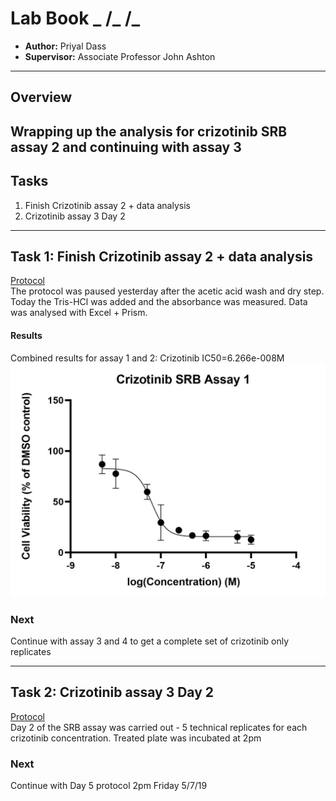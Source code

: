 # Lab Book _ /_ /_
- **Author:** Priyal Dass
- **Supervisor:** Associate Professor John Ashton
------------------------------------------------------------------
## Overview
Wrapping up the analysis for crizotinib SRB assay 2 and continuing with assay 3
------------------------------------------------------------------
## Tasks
1. Finish Crizotinib assay 2 + data analysis
2. Crizotinib assay 3 Day 2
------------------------------------------------------------------
## Task 1: Finish Crizotinib assay 2 + data analysis

[Protocol](../Protocols/SRB_Cytotoxicity_assay.md)<br>
The protocol was paused yesterday after the acetic acid wash and dry step. Today the Tris-HCl was added and the absorbance was measured.
Data was analysed with Excel + Prism.

#### Results
Combined results for assay 1 and 2:
Crizotinib IC50=6.266e-008M
![](../Daily_lab_book/Figure_cache/Crizotinib_assay_1-2.jpg)


### Next
Continue with assay 3 and 4 to get a complete set of crizotinib only replicates

------------------------------------------------------------------
## Task 2: Crizotinib assay 3 Day 2

[Protocol](../Protocols/SRB_Cytotoxicity_assay.md)<br>
Day 2 of the SRB assay was carried out - 5 technical replicates for each crizotinib concentration.
Treated plate was incubated at 2pm

### Next
Continue with Day 5 protocol 2pm Friday 5/7/19
